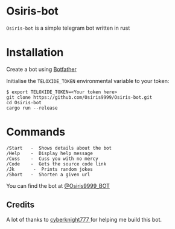 # Osiris-bot
`Osiris-bot` is a  simple telegram bot written in rust

# Installation
Create a bot using [Botfather](https://t.me/BotFather)

Initialise the `TELOXIDE_TOKEN` environmental variable to your token:


    $ export TELOXIDE_TOKEN=<Your token here>
    git clone https://github.com/Osiris9999/Osiris-bot.git
    cd Osiris-bot
    cargo run --release
    
# Commands
```
/Start   -  Shows details about the bot
/Help    -  Display help message
/Cuss    -  Cuss you with no mercy
/Code    -  Gets the source code link
/Jk       -  Prints random jokes
/Short   -  Shorten a given url
```

You can find the bot at  [@Osiris9999_BOT](https://t.me/Osiris9999_BOT)
## Credits

A lot of thanks to [cyberknight777 ](https://github.com/cyberknight777) for helping me build this bot.

